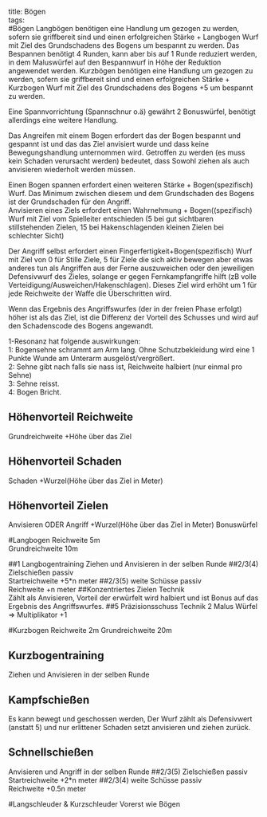 title: Bögen  
tags:   
#BögenLangbögen benötigen eine Handlung um gezogen zu werden, sofern sie griffbereit sind und einen erfolgreichen Stärke + Langbogen Wurf mit Ziel des Grundschadens des Bogens um bespannt zu werden. Das Bespannen benötigt 4 Runden, kann aber bis auf 1 Runde reduziert werden, in dem Maluswürfel auf den Bespannwurf in Höhe der Reduktion angewendet werden.Kurzbögen benötigen eine Handlung um gezogen zu werden, sofern sie griffbereit sind und einen erfolgreichen Stärke + Kurzbogen Wurf mit Ziel des Grundschadens des Bogens +5 um bespannt zu werden. Eine Spannvorrichtung (Spannschnur o.ä) gewährt 2 Bonuswürfel, benötigt allerdings eine weitere Handlung.Das Angreifen mit einem Bogen erfordert das der Bogen bespannt und gespannt ist und das das Ziel anvisiert wurde und dass keine Bewegungshandlung unternommen wird. Getroffen zu werden (es muss kein Schaden verursacht werden) bedeutet, dass Sowohl ziehen als auch anvisieren wiederholt werden müssen.Einen Bogen spannen erfordert einen weiteren Stärke + Bogen(spezifisch) Wurf. Das Minimum zwischen diesem und dem Grundschaden des Bogens ist der Grundschaden für den Angriff.  Anvisieren eines Ziels erfordert einen Wahrnehmung + Bogen((spezifisch) Wurf mit Ziel vom Spielleiter entschieden (5 bei gut sichtbaren stillstehenden Zielen, 15 bei Hakenschlagenden kleinen Zielen bei schlechter Sicht)Der Angriff selbst erfordert einen Fingerfertigkeit+Bogen(spezifisch) Wurf mit Ziel von 0 für Stille Ziele, 5 für Ziele die sich aktiv bewegen aber etwas anderes tun als Angriffen aus der Ferne auszuweichen oder den jeweiligen Defensivwurf des Zieles, solange er gegen Fernkampfangriffe hilft (zB volle Verteidigung/Ausweichen/Hakenschlagen). Dieses Ziel wird erhöht um 1 für jede Reichweite der Waffe die Überschritten wird.Wenn das Ergebnis des Angriffswurfes (der in der freien Phase erfolgt) höher ist als das Ziel, ist die Differenz der Vorteil des Schusses und wird auf den Schadenscode des Bogens angewandt.1-Resonanz hat folgende auswirkungen:  1: Bogensehne schrammt am Arm lang. Ohne Schutzbekleidung wird eine 1 Punkte Wunde am Unterarm ausgelöst/vergrößert.   2: Sehne gibt nach falls sie nass ist, Reichweite halbiert (nur einmal pro Sehne)  3: Sehne reisst.  4: Bogen Bricht.  ## Höhenvorteil ReichweiteGrundreichweite +Höhe über das Ziel## Höhenvorteil SchadenSchaden +Wurzel(Höhe über das Ziel in Meter)## Höhenvorteil ZielenAnvisieren ODER Angriff +Wurzel(Höhe über das Ziel in Meter) Bonuswürfel#LangbogenReichweite 5m  Grundreichweite 10m##1 LangbogentrainingZiehen und Anvisieren in der selben Runde##2/3(4) Zielschießenpassiv  Startreichweite +5*n meter##2/3(5) weite Schüssepassiv  Reichweite +n meter##Konzentriertes ZielenTechnik  Zählt als Anvisieren, Vorteil der erwürfelt wird halbiert und ist Bonus auf das Ergebnis des Angriffswurfes.##5 PräzisionsschussTechnik2 Malus Würfel => Multiplikator +1#KurzbogenReichweite 2mGrundreichweite 20m## KurzbogentrainingZiehen und Anvisieren in der selben Runde## KampfschießenEs kann bewegt und geschossen werden, Der Wurf zählt als Defensivwert (anstatt 5) und nur erlittener Schaden setzt anvisieren und ziehen zurück.## SchnellschießenAnvisieren und Angriff in der selben Runde##2/3(5) Zielschießenpassiv  Startreichweite +2*n meter##2/3(4) weite Schüssepassiv  Reichweite +0.5n meter#Langschleuder & KurzschleuderVorerst wie Bögen